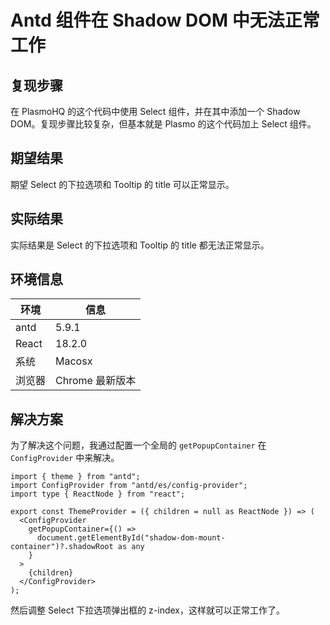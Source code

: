 # Antd 组件在 Shadow DOM 中无法正常工作

## 复现步骤

在 PlasmoHQ 的这个代码中使用 Select 组件，并在其中添加一个 Shadow DOM。复现步骤比较复杂，但基本就是 Plasmo 的这个代码加上 Select 组件。

## 期望结果

期望 Select 的下拉选项和 Tooltip 的 title 可以正常显示。

## 实际结果

实际结果是 Select 的下拉选项和 Tooltip 的 title 都无法正常显示。

## 环境信息

| 环境   | 信息            |
| ------ | --------------- |
| antd   | 5.9.1           |
| React  | 18.2.0          |
| 系统   | Macosx          |
| 浏览器 | Chrome 最新版本 |

## 解决方案

为了解决这个问题，我通过配置一个全局的 `getPopupContainer` 在 `ConfigProvider` 中来解决。

```tsx
import { theme } from "antd";
import ConfigProvider from "antd/es/config-provider";
import type { ReactNode } from "react";

export const ThemeProvider = ({ children = null as ReactNode }) => (
  <ConfigProvider
    getPopupContainer={() =>
      document.getElementById("shadow-dom-mount-container")?.shadowRoot as any
    }
  >
    {children}
  </ConfigProvider>
);
```

然后调整 Select 下拉选项弹出框的 z-index，这样就可以正常工作了。
